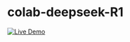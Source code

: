 # colab-deepseek-R1

[![Live Demo](https://img.shields.io/badge/Live%20Demo-Link-blue)](https://c413fb657727fc95dc.gradio.live/)
